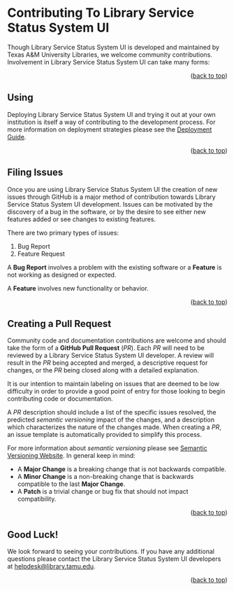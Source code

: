 <a name="readme-top"></a>
# Contributing To Library Service Status System UI

Though Library Service Status System UI is developed and maintained by Texas A&M University Libraries, we welcome community contributions.
Involvement in Library Service Status System UI can take many forms:

<div align="right">(<a href="#readme-top">back to top</a>)</div>

## Using

Deploying Library Service Status System UI and trying it out at your own institution is itself a way of contributing to the development process.
For more information on deployment strategies please see the [Deployment Guide][deployment-guide].

[deployment-guide]: DEPLOYING.md

<div align="right">(<a href="#readme-top">back to top</a>)</div>

## Filing Issues

Once you are using Library Service Status System UI the creation of new issues through GitHub is a major method of contribution towards Library Service Status System UI development.
Issues can be motivated by the discovery of a bug in the software, or by the desire to see either new features added or see changes to existing features.

There are two primary types of issues:
1. Bug Report
2. Feature Request

A **Bug Report** involves a problem with the existing software or a **Feature** is not working as designed or expected.

A **Feature** involves new functionality or behavior.

<div align="right">(<a href="#readme-top">back to top</a>)</div>

## Creating a Pull Request

Community code and documentation contributions are welcome and should take the form of a **GitHub Pull Request** (*PR*).
Each *PR* will need to be reviewed by a Library Service Status System UI developer.
A review will result in the *PR* being accepted and merged, a descriptive request for changes, or the *PR* being closed along with a detailed explanation.

It is our intention to maintain labeling on issues that are deemed to be low difficulty in order to provide a good point of entry for those looking to begin contributing code or documentation.

A *PR* description should include a list of the specific issues resolved, the predicted *semantic versioning* impact of the changes, and a description which characterizes the nature of the changes made.
When creating a *PR*, an issue template is automatically provided to simplify this process.

For more information about *semantic versioning* please see [Semantic Versioning Website][semantic-versioning].
In general keep in mind:

- A **Major Change** is a breaking change that is not backwards compatible.
- A **Minor Change** is a non-breaking change that is backwards compatible to the last **Major Change**.
- A **Patch** is a trivial change or bug fix that should not impact compatibility.

<div align="right">(<a href="#readme-top">back to top</a>)</div>

## Good Luck!

We look forward to seeing your contributions.
If you have any additional questions please contact the Library Service Status System UI developers at [helpdesk@library.tamu.edu][helpdesk-email].

<div align="right">(<a href="#readme-top">back to top</a>)</div>

<!-- LINKS -->
[deployment-guide]: DEPLOYING.md
[semantic-versioning]: https://semver.org/
[helpdesk-email]: mailto:helpdesk@library.tamu.edu
